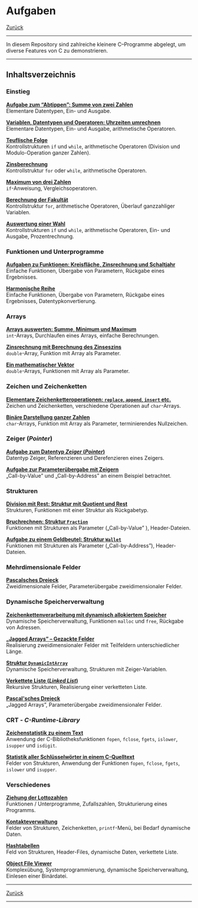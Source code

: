 # Aufgaben

[Zurück](../../Readme.md)

---

In diesem Repository sind zahlreiche kleinere C&ndash;Programme abgelegt,
um diverse Features von C zu demonstrieren.

---

## Inhaltsverzeichnis

### Einstieg

[**Aufgabe zum &ldquo;Abtippen&rdquo;: Summe von zwei Zahlen**](./ErsteSchritte/Exercises_ErsteSchritte.md)<br />
Elementare Datentypen, Ein- und Ausgabe.

[**Variablen, Datentypen und Operatoren: Uhrzeiten umrechnen**](./VariablenDatentypenOperatoren/Exercises_VariablenDatentypenOperatoren.md)<br />
Elementare Datentypen, Ein- und Ausgabe, arithmetische Operatoren.

[**Teuflische Folge**](./TeuflischeFolge/Exercises_TeuflischeFolge.md)<br />
Kontrollstrukturen `if` und `while`, arithmetische Operatoren (Division und Modulo-Operation ganzer Zahlen).

[**Zinsberechnung**](./Zinsberechnung/Exercises_Zinsberechnung.md)<br />
Kontrollstruktur `for` oder `while`, arithmetische Operatoren.

[**Maximum von drei Zahlen**](./Maximum/Exercises_Maximum.md)<br />
`if`-Anweisung, Vergleichsoperatoren.

[**Berechnung der Fakultät**](./Fakultaet/Exercises_Fakultaet.md)<br />
Kontrollstruktur `for`, arithmetische Operatoren, Überlauf ganzzahliger Variablen.

[**Auswertung einer Wahl**](./Wahl/Exercises_Wahl.md)<br />
Kontrollstrukturen `if` und `while`, arithmetische Operatoren, Ein- und Ausgabe, Prozentrechnung.


### Funktionen und Unterprogramme

[**Aufgaben zu Funktionen: Kreisfläche, Zinsrechnung und Schaltjahr**](./Unterprogramme/Exercises_Unterprogramme.md)<br />
Einfache Funktionen, Übergabe von Parametern, Rückgabe eines Ergebnisses.

[**Harmonische Reihe**](./HarmonischeReihe/Exercises_HarmonischeReihe.md)<br />
Einfache Funktionen, Übergabe von Parametern, Rückgabe eines Ergebnisses, Datentypkonvertierung.


### Arrays

[**Arrays auswerten: Summe, Minimum und Maximum**](./ArraySumMinMax/Exercises_ArraySumMinMax.md)<br />
`int`-Arrays, Durchlaufen eines Arrays, einfache Berechnungen.

[**Zinsrechnung mit Berechnung des Zinseszins**](./ZinsberechnungMitArray/Exercises_ZinsberechnungMitArray.md)<br />
`double`-Array, Funktion mit Array als Parameter.


[**Ein mathematischer Vektor**](./Vector/Exercises_Vector.md)<br />
`double`-Arrays, Funktionen mit Array als Parameter.


### Zeichen und Zeichenketten

[**Elementare Zeichenketteroperationen: `replace`, `append`, `insert` etc.**](./Zeichenkettenverarbeitung/Exercises_Zeichenkettenverarbeitung.md)<br />
Zeichen und Zeichenketten, verschiedene Operationen auf `char`-Arrays.

[**Binäre Darstellung ganzer Zahlen**](./BinaryConversion/Exercises_BinaryConversion.md)<br />
`char`-Arrays, Funktion mit Array als Parameter, terminierendes Nullzeichen.


### Zeiger (*Pointer*)

[**Aufgabe zum Datentyp *Zeiger* (*Pointer*)**](./Zeiger/Exercises_Zeiger.md)<br />
Datentyp Zeiger, Referenzieren und Derefenzieren eines Zeigers.

[**Aufgabe zur Parameterübergabe mit Zeigern**](./Tausche/Exercises_Tausche.md)<br />
&bdquo;Call-by-Value&rdquo; und &bdquo;Call-by-Address&rdquo; an einem Beispiel betrachtet.


### Strukturen

[**Division mit Rest: Struktur mit Quotient und Rest**](./DivisionMitRest/Exercises_DivisionMitRest.md)<br />
Strukturen, Funktionen mit einer Struktur als Rückgabetyp.

[**Bruchrechnen: Struktur `Fraction`**](./Bruchrechnen/Exercises_Bruchrechnen.md)<br />
Funktionen mit Strukturen als Parameter (&bdquo;Call-by-Value&rdquo; ), Header-Dateien.

[**Aufgabe zu einem Geldbeutel: Struktur `Wallet`**](./Wallet/Exercises_Wallet.md)<br />
Funktionen mit Strukturen als Parameter (&bdquo;Call-by-Address&rdquo;), Header-Dateien.


### Mehrdimensionale Felder

[**Pascalsches Dreieck**](./PascalTriangle/Exercises_PascalTriangle.md)<br />
Zweidimensionale Felder, Parameterübergabe zweidimensionaler Felder.


### Dynamische Speicherverwaltung

[**Zeichenkettenverarbeitung mit dynamisch allokiertem Speicher**](./ZeichenkettenverarbeitungDynamisch/ZeichenkettenverarbeitungDynamisch.md)<br />
Dynamische Speicherverwaltung, Funktionen `malloc` und `free`, Rückgabe von Adressen.

[**&bdquo;Jagged Arrays&rdquo; &ndash; Gezackte Felder**](./JaggedArrays/Exercises_JaggedArrays.md)<br />
Realisierung zweidimensionaler Felder mit Teilfeldern unterschiedlicher Länge.

[**Struktur `DynamicIntArray`**](./DynamicIntArray/Exercises_DynamicIntArray.md)<br />
Dynamische Speicherverwaltung, Strukturen mit Zeiger-Variablen.

[**Verkettete Liste (*Linked List*)**](./VerketteteListe/Exercises_VerketteteListe.md)<br />
Rekursive Strukturen, Realisierung einer verketteten Liste.

[**Pascal'sches Dreieck**](./JaggedPascalTriangle/Exercises_JaggedPascalTriangle.md)<br />
&bdquo;Jagged Arrays&rdquo;, Parameterübergabe zweidimensionaler Felder.


### CRT - *C-Runtime-Library*

[**Zeichenstatistik zu einem Text**](./Zeichenstatistik/Exercises_Zeichenstatistik.md)<br />
Anwendung der C-Bibliotheksfunktionen `fopen`, `fclose`, `fgets`, `islower`, `isupper` und `isdigit`.

[**Statistik aller Schlüsselwörter in einem C-Quelltext**](./KeywordStatistik/Exercises_KeywordStatistik.md)<br />
Felder von Strukturen, Anwendung der Funktionen `fopen`, `fclose`, `fgets`, `islower` und `isupper`.

### Verschiedenes

[**Ziehung der Lottozahlen**](./Lotto/Exercises_Lotto.md)<br />
Funktionen / Unterprogramme, Zufallszahlen, Strukturierung eines Programms.

[**Kontakteverwaltung**](./Contacts/Exercises_Contacts.md)<br />
Felder von Strukturen, Zeichenketten, `printf`-Menü, bei Bedarf dynamische Daten.

[**Hashtabellen**](./HashTabelle/Exercises_HashTable.md)<br />
Feld von Strukturen, Header-Files, dynamische Daten, verkettete Liste.

[**Object File Viewer**](./ObjectFileViewer/Exercises_ObjectFileViewer.md)<br />
Komplexübung, Systemprogrammierung, dynamische Speicherverwaltung, Einlesen einer Binärdatei.

---

[Zurück](../../Readme.md)

---
